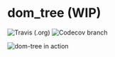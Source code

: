 # dom_tree (WIP)

![Travis (.org)](https://img.shields.io/travis/m-sureshraj/dom_tree)
![Codecov branch](https://img.shields.io/codecov/c/gh/m-sureshraj/dom_tree/master?color=blue)

![dom-tree in action](https://github.com/m-sureshraj/dom-tree/blob/master/media/dom-tree-on-action.gif)

